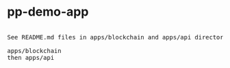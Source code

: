 # pp-demo-app
<pre>

See README.md files in apps/blockchain and apps/api directories for setup and build instructions. 

apps/blockchain
then apps/api

</pre>
